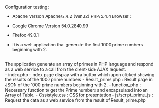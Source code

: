 Configuration testing : 
- Apache Version	Apache/2.4.2 (Win32) PHP/5.4.4
Browser : 
 - Google Chrome Version 54.0.2840.99 
 - Firefox 49.0.1

-	It is a web application that generate the first 1000 prime numbers beginning with 2. 
<br/>
The application generate an array of primes in PHP language and respond as a web service to a call from the client-side AJAX request.
<br/>
-	index.php  : Index page display with a button which upon clicked showing the results of the 1000 prime numbers
-	Result_prime.php : Result page in JSON of the 1000 prime numbers beginning with 2.
-	function_php : Necessary function to get the Prime numbers and encapsulated into an Array of Table. 
-	Css/style.css : CSS for presentation 
-	js/script_prime_js : Request the data as a web service from the result of Result_prime.php 
